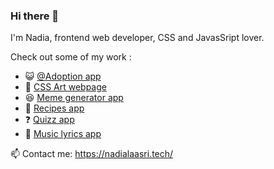 ### Hi there 👋


I'm Nadia, frontend web developer, CSS and JavasSript lover.


 Check out some of my work : 
 
 - 😺 [@Adoption app](https://adoptpets.netlify.app/)
 - 🎨 [CSS Art webpage](https://cssart.netlify.app/)
 - 😆 [Meme generator app](https://memesapp.netlify.app/)
 - 🍕  [Recipes app](https://mychefmaker.netlify.app/)
 - ❓  [Quizz app](https://quizzapp.netlify.app/)
 - 🎵 [Music lyrics app](https://chingu-voyages.github.io/v11-geckos-team-10/)
 


📫 Contact me: https://nadialaasri.tech/

